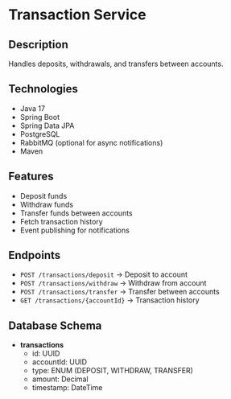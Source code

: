 # Transaction Service

## Description
Handles deposits, withdrawals, and transfers between accounts.

## Technologies
- Java 17
- Spring Boot
- Spring Data JPA
- PostgreSQL
- RabbitMQ (optional for async notifications)
- Maven

## Features
- Deposit funds
- Withdraw funds
- Transfer funds between accounts
- Fetch transaction history
- Event publishing for notifications

## Endpoints
- `POST /transactions/deposit` → Deposit to account
- `POST /transactions/withdraw` → Withdraw from account
- `POST /transactions/transfer` → Transfer between accounts
- `GET /transactions/{accountId}` → Transaction history

## Database Schema
- **transactions**
    - id: UUID
    - accountId: UUID
    - type: ENUM (DEPOSIT, WITHDRAW, TRANSFER)
    - amount: Decimal
    - timestamp: DateTime
